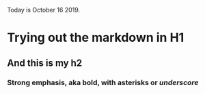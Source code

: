 Today is October 16 2019.

# Trying out the markdown in H1
## And this is my h2
### Strong emphasis, aka bold, with **asterisks** or _underscore_
